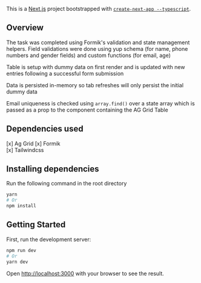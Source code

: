 This is a [Next.js](https://nextjs.org/) project bootstrapped with [`create-next-app --typescript`](https://github.com/vercel/next.js/tree/canary/packages/create-next-app).

## Overview

The task was completed using Formik's validation and state management helpers.
Field validations were done using yup schema (for name, phone numbers 
and gender fields) and custom functions (for email, age)

Table is setup with dummy data on first render and is updated with new entries following a successful form submission

Data is persisted in-memory so tab refreshes will only persist the initial dummy data

Email uniqueness is checked using `array.find()` over a state array which is passed as a prop to the component containing the AG Grid Table

## Dependencies used

[x] Ag Grid
[x] Formik  
[x] Tailwindcss

## Installing dependencies

Run the following command in the root directory

```bash
yarn
# Or
npm install
```

## Getting Started

First, run the development server:

```bash
npm run dev
# Or
yarn dev
```

Open [http://localhost:3000](http://localhost:3000) with your browser to see the result.
